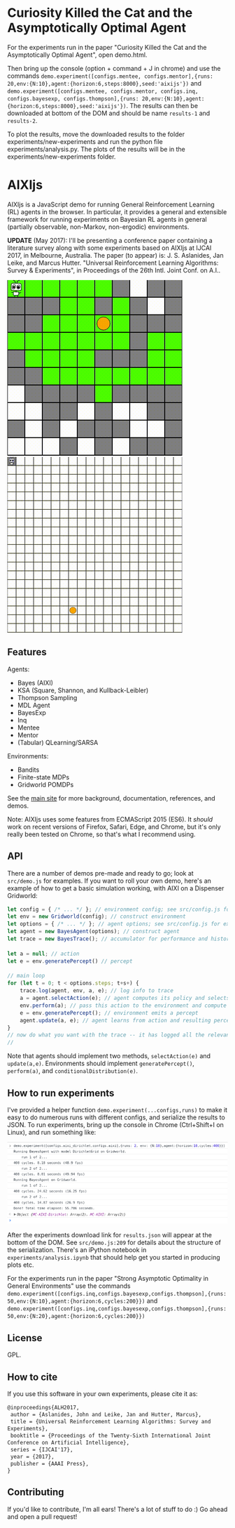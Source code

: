 # Curiosity Killed the Cat and the Asymptotically Optimal Agent

For the experiments run in the paper "Curiosity Killed the Cat and the Asymptotically Optimal Agent", open demo.html.

Then bring up the console (option + command + J in chrome) and use the commands `demo.experiment([configs.mentee, configs.mentor],{runs: 20,env:{N:10},agent:{horizon:6,steps:8000},seed:'aixijs'})` and `demo.experiment([configs.mentee, configs.mentor, configs.inq, configs.bayesexp, configs.thompson],{runs: 20,env:{N:10},agent:{horizon:6,steps:8000},seed:'aixijs'})`. The results can then be downloaded at bottom of the DOM and should be name `results-1` and `results-2`.

To plot the results, move the downloaded results to the folder experiments/new-experiments and run the python file experiments/analysis.py. The plots of the results will be in the experiments/new-experiments folder.

# AIXIjs
AIXIjs is a JavaScript demo for running General Reinforcement Learning (RL) agents in the browser. In particular, it provides a general and extensible framework for running experiments on Bayesian RL agents in general (partially observable, non-Markov, non-ergodic) environments.

**UPDATE** (May 2017): I'll be presenting a conference paper containing a literature survey along with some experiments based on AIXIjs at IJCAI 2017, in Melbourne, Australia. The paper (to appear) is: J. S. Aslanides, Jan Leike, and Marcus Hutter. "Universal Reinforcement Learning Algorithms: Survey & Experiments", in Proceedings of the 26th Intl. Joint Conf. on A.I..

![](assets/aixi.gif) ![](assets/ksa.gif)

## Features
Agents:
- Bayes (AIXI)
- KSA (Square, Shannon, and Kullback-Leibler)
- Thompson Sampling
- MDL Agent
- BayesExp
- Inq
- Mentee
- Mentor
- (Tabular) QLearning/SARSA

Environments:
- Bandits
- Finite-state MDPs
- Gridworld POMDPs

See the [main site](http://aslanides.io/aixijs) for more background, documentation, references, and demos.

Note: AIXIjs uses some features from ECMAScript 2015 (ES6). It *should* work on recent versions of Firefox, Safari, Edge, and Chrome, but it's only really been tested on Chrome, so that's what I recommend using.

## API
There are a number of demos pre-made and ready to go; look at `src/demo.js` for examples. If you want to roll your own demo, here's an example of how to get a basic simulation working, with AIXI on a Dispenser Gridworld:

```javascript
let config = { /* ... */ }; // environment config; see src/config.js for examples
let env = new Gridworld(config); // construct environment
let options = { /* ... */ }; // agent options; see src/config.js for examples
let agent = new BayesAgent(options); // construct agent
let trace = new BayesTrace(); // accumulator for performance and history

let a = null; // action
let e = env.generatePercept() // percept

// main loop
for (let t = 0; t < options.steps; t+s+) {
	trace.log(agent, env, a, e); // log info to trace
	a = agent.selectAction(e); // agent computes its policy and selects an action
	env.perform(a); // pass this action to the environment and compute dynamics
	e = env.generatePercept(); // environment emits a percept
	agent.update(a, e); // agent learns from action and resulting percept
}
// now do what you want with the trace -- it has logged all the relevant data
//
```

Note that agents should implement two methods, `selectAction(e)` and `update(a,e)`. Environments should implement `generatePercept()`, `perform(a)`, and `conditionalDistribution(e)`.

## How to run experiments

I've provided a helper function `demo.experiment(...configs,runs)` to make it easy to do numerous runs with different configs, and serialize the results to JSON. To run experiments, bring up the console in Chrome (Ctrl+Shift+I on Linux), and run something like:

![Experiment](/assets/experiment.png)

After the experiments  download link for `results.json` will appear at the bottom of the DOM. See `src/demo.js:209` for details about the structure of the serialization. There's an iPython notebook in `experiments/analysis.ipynb` that should help get you started in producing plots etc.

For the experiments run in the paper "Strong Asymptotic Optimality in General Environments" use the commands `demo.experiment([configs.inq,configs.bayesexp,configs.thompson],{runs: 50,env:{N:10},agent:{horizon:6,cycles:200}})` and `demo.experiment([configs.inq,configs.bayesexp,configs.thompson],{runs: 50,env:{N:20},agent:{horizon:6,cycles:200}})`

## License
GPL.

## How to cite

If you use this software in your own experiments, please cite it as:

```
@inproceedings{ALH2017,
 author = {Aslanides, John and Leike, Jan and Hutter, Marcus},
 title = {Universal Reinforcement Learning Algorithms: Survey and Experiments},
 booktitle = {Proceedings of the Twenty-Sixth International Joint Conference on Artificial Intelligence},
 series = {IJCAI'17},
 year = {2017},
 publisher = {AAAI Press},
}
```

## Contributing

If you'd like to contribute, I'm all ears! There's a lot of stuff to do :) Go ahead and open a pull request!

